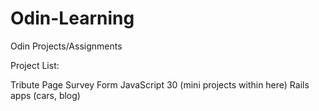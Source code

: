 # Odin-Learning
Odin Projects/Assignments

Project List:

Tribute Page
Survey Form
JavaScript 30 (mini projects within here)
Rails apps (cars, blog)